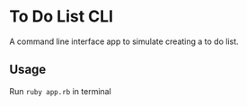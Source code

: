 # To Do List CLI

A command line interface app to simulate creating a to do list.

## Usage
Run `ruby app.rb` in terminal
